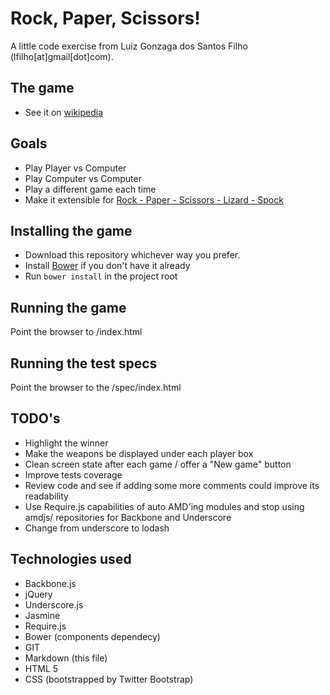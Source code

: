 # Rock, Paper, Scissors!

A little code exercise from Luiz Gonzaga dos Santos Filho (lfilho[at]gmail[dot]com).

## The game
 - See it on [wikipedia][1]

## Goals
 - Play Player vs Computer
 - Play Computer vs Computer
 - Play a different game each time
 - Make it extensible for [Rock - Paper - Scissors - Lizard - Spock][2]

## Installing the game
 - Download this repository whichever way you prefer.
 - Install [Bower][3] if you don't have it already
 - Run `bower install` in the project root

## Running the game
Point the browser to /index.html

## Running the test specs
Point the browser to the /spec/index.html

## TODO's
- Highlight the winner
- Make the weapons be displayed under each player box
- Clean screen state after each game / offer a "New game" button
- Improve tests coverage
- Review code and see if adding some more comments could improve its readability
- Use Require.js capabilities of auto AMD'ing modules and stop using amdjs/ repositories for Backbone and Underscore
- Change from underscore to lodash

## Technologies used
 - Backbone.js
 - jQuery
 - Underscore.js
 - Jasmine
 - Require.js
 - Bower (components dependecy)
 - GIT
 - Markdown (this file)
 - HTML 5
 - CSS (bootstrapped by Twitter Bootstrap)

 [1]: http://en.wikipedia.org/wiki/Rock-paper-scissors
 [2]: http://en.wikipedia.org/wiki/Rock-paper-scissors-lizard-Spock
 [3]: https://github.com/twitter/bower
